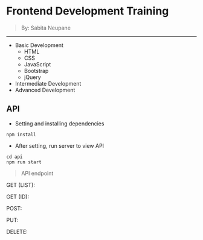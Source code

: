 # Frontend Development Training
> By: Sabita Neupane

--- 

- Basic Development
  - HTML
  - CSS
  - JavaScript
  - Bootstrap
  - jQuery
- Intermediate Development
- Advanced Development



## API

- Setting and installing dependencies

```
npm install
```

- After setting, run server to view API

```
cd api
npm run start
```


> API endpoint

GET (LIST): 

GET (ID):

POST:

PUT:

DELETE:
